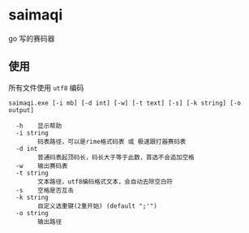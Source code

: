 # saimaqi

go 写的赛码器

## 使用

所有文件使用 `utf8` 编码

```shell
saimaqi.exe [-i mb] [-d int] [-w] [-t text] [-s] [-k string] [-o output]

  -h    显示帮助
  -i string
        码表路径，可以是rime格式码表 或 极速跟打器赛码表
  -d int
        普通码表起顶码长，码长大于等于此数，首选不会追加空格
  -w    输出赛码表
  -t string
        文本路径，utf8编码格式文本，会自动去除空白符
  -s    空格是否互击
  -k string
        自定义选重键(2重开始) (default ";'")
  -o string
        输出路径
``` 

